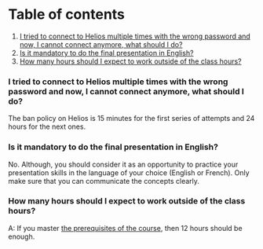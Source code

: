# Table of contents
1. [I tried to connect to Helios multiple times with the wrong password and now, I cannot connect anymore, what should I do?](#q_ban)
2. [Is it mandatory to do the final presentation in English?](#q_lang)
3. [How many hours should I expect to work outside of the class hours?](#q_hour)

### I tried to connect to Helios multiple times with the wrong password and now, I cannot connect anymore, what should I do? <a name="q_ban"></a>

The ban policy on Helios is 15 minutes for the first series of attempts and 24 hours for the next ones.


### Is it mandatory to do the final presentation in English?<a name="q_lang"></a>

No. Although, you should consider it as an opportunity to practice your presentation skills in the language of your choice (English or French). Only make sure that you can communicate the concepts clearly.


### How many hours should I expect to work outside of the class hours?<a name="q_hour"></a>

A: If you master [the prerequisites of the course](https://github.com/mila-udem/ift6759/blob/master/agenda.md#first_week), then 12 hours should be enough.

